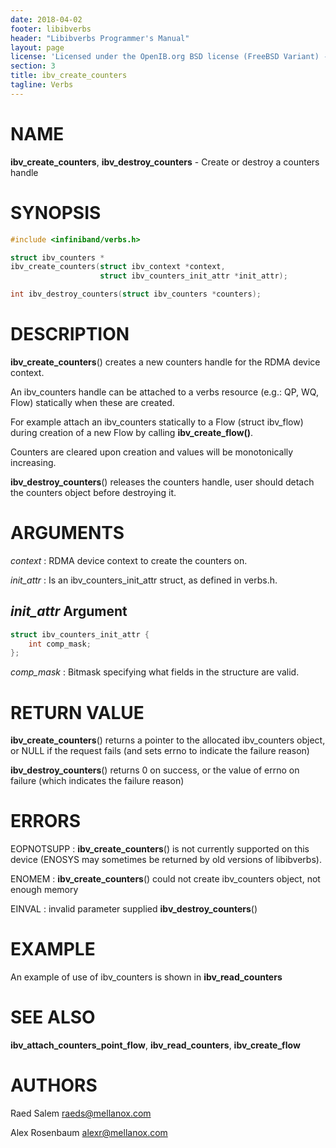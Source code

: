 ```yaml
---
date: 2018-04-02
footer: libibverbs
header: "Libibverbs Programmer's Manual"
layout: page
license: 'Licensed under the OpenIB.org BSD license (FreeBSD Variant) - See COPYING.md'
section: 3
title: ibv_create_counters
tagline: Verbs
---
```


# NAME

**ibv_create_counters**, **ibv_destroy_counters** - Create or destroy a counters handle

# SYNOPSIS

```c
#include <infiniband/verbs.h>

struct ibv_counters *
ibv_create_counters(struct ibv_context *context,
                    struct ibv_counters_init_attr *init_attr);

int ibv_destroy_counters(struct ibv_counters *counters);
```

# DESCRIPTION

**ibv_create_counters**() creates a new counters handle for the RDMA device
context.

An ibv_counters handle can be attached to a verbs resource (e.g.: QP, WQ, Flow)
statically when these are created.

For example attach an ibv_counters statically to a Flow (struct ibv_flow) during
creation of a new Flow by calling **ibv_create_flow()**.

Counters are cleared upon creation and values will be monotonically increasing.

**ibv_destroy_counters**() releases the counters handle, user should
detach the counters object before destroying it.

# ARGUMENTS

*context*
:	RDMA device context to create the counters on.

*init_attr*
:	Is an ibv_counters_init_attr struct, as defined in verbs.h.

## *init_attr* Argument

```c
struct ibv_counters_init_attr {
	int comp_mask;
};
```

*comp_mask*
:	Bitmask specifying what fields in the structure are valid.

# RETURN VALUE

**ibv_create_counters**() returns a pointer to the allocated ibv_counters
object, or NULL if the request fails (and sets errno to indicate the failure
reason)

**ibv_destroy_counters**() returns 0 on success, or the value of errno on
failure (which indicates the failure reason)

# ERRORS

EOPNOTSUPP
:	**ibv_create_counters**() is not currently supported on this device
	(ENOSYS may sometimes be returned by old versions of libibverbs).

ENOMEM
:	**ibv_create_counters**() could not create ibv_counters object, not enough memory

EINVAL
:	invalid parameter supplied **ibv_destroy_counters**()

# EXAMPLE

An example of use of ibv_counters is shown in **ibv_read_counters**

# SEE ALSO

**ibv_attach_counters_point_flow**, **ibv_read_counters**,
**ibv_create_flow**

# AUTHORS

Raed Salem <raeds@mellanox.com>

Alex Rosenbaum <alexr@mellanox.com>

